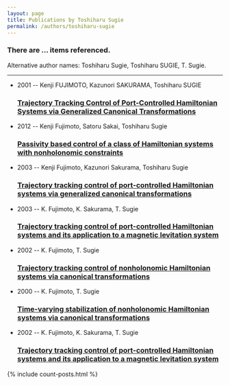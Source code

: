 ```yaml
---
layout: page
title: Publications by Toshiharu Sugie
permalink: /authors/toshiharu-sugie
---
```


<h3 id="number-posts">There are ... items referenced.</h3>
<p id='info-authors'>Alternative author names: Toshiharu Sugie, Toshiharu SUGIE, T. Sugie.</p>
<hr />
<ul class="post-list">
<li><span class='post-meta'>2001 -- Kenji FUJIMOTO, Kazunori SAKURAMA, Toshiharu SUGIE</span><h3><a class='post-link' href="{{ site.baseurl }}/trajectory-tracking-control-of-port-controlled-hamiltonian-systems-via-generalized-canonical-transformations0">Trajectory Tracking Control of Port-Controlled Hamiltonian Systems via Generalized Canonical Transformations</a></h3></li>
<li><span class='post-meta'>2012 -- Kenji Fujimoto, Satoru Sakai, Toshiharu Sugie</span><h3><a class='post-link' href="{{ site.baseurl }}/passivity-based-control-of-a-class-of-hamiltonian-systems-with-nonholonomic-constraints">Passivity based control of a class of Hamiltonian systems with nonholonomic constraints</a></h3></li>
<li><span class='post-meta'>2003 -- Kenji Fujimoto, Kazunori Sakurama, Toshiharu Sugie</span><h3><a class='post-link' href="{{ site.baseurl }}/trajectory-tracking-control-of-port-controlled-hamiltonian-systems-via-generalized-canonical-transformations">Trajectory tracking control of port-controlled Hamiltonian systems via generalized canonical transformations</a></h3></li>
<li><span class='post-meta'>2003 -- K. Fujimoto, K. Sakurama, T. Sugie</span><h3><a class='post-link' href="{{ site.baseurl }}/trajectory-tracking-control-of-port-controlled-hamiltonian-systems-and-its-application-to-a-magnetic-levitation-system">Trajectory tracking control of port-controlled Hamiltonian systems and its application to a magnetic levitation system</a></h3></li>
<li><span class='post-meta'>2002 -- K. Fujimoto, T. Sugie</span><h3><a class='post-link' href="{{ site.baseurl }}/trajectory-tracking-control-of-nonholonomic-hamiltonian-systems-via-canonical-transformations">Trajectory tracking control of nonholonomic Hamiltonian systems via canonical transformations</a></h3></li>
<li><span class='post-meta'>2000 -- K. Fujimoto, T. Sugie</span><h3><a class='post-link' href="{{ site.baseurl }}/time-varying-stabilization-of-nonholonomic-hamiltonian-systems-via-canonical-transformations">Time-varying stabilization of nonholonomic Hamiltonian systems via canonical transformations</a></h3></li>
<li><span class='post-meta'>2002 -- K. Fujimoto, K. Sakurama, T. Sugie</span><h3><a class='post-link' href="{{ site.baseurl }}/trajectory-tracking-control-of-port-controlled-hamiltonian-systems-and-its-application-to-a-magnetic-levitation-system0">Trajectory tracking control of port-controlled Hamiltonian systems and its application to a magnetic levitation system</a></h3></li>

</ul>
{% include count-posts.html %}
